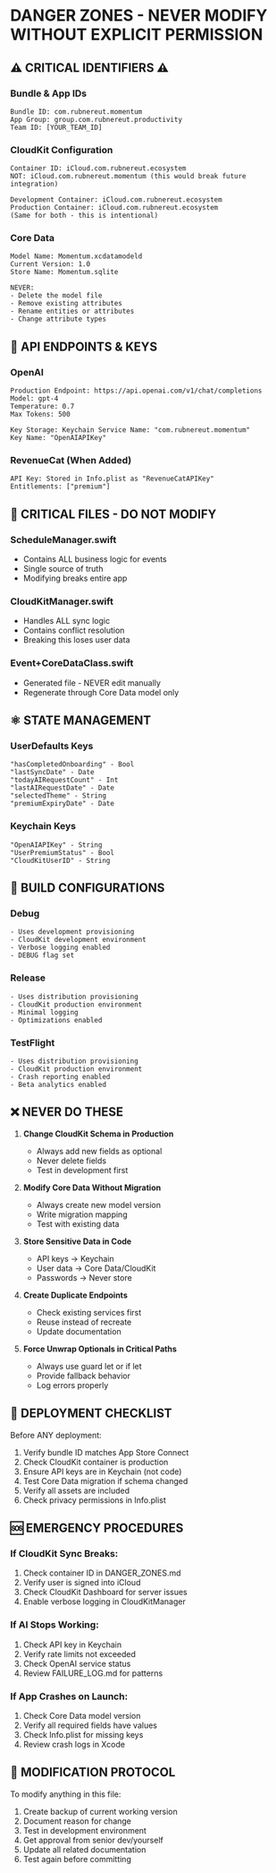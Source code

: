 # DANGER ZONES - NEVER MODIFY WITHOUT EXPLICIT PERMISSION

## ⚠️ CRITICAL IDENTIFIERS ⚠️

### Bundle & App IDs
```
Bundle ID: com.rubnereut.momentum
App Group: group.com.rubnereut.productivity
Team ID: [YOUR_TEAM_ID]
```

### CloudKit Configuration
```
Container ID: iCloud.com.rubnereut.ecosystem
NOT: iCloud.com.rubnereut.momentum (this would break future integration)

Development Container: iCloud.com.rubnereut.ecosystem
Production Container: iCloud.com.rubnereut.ecosystem
(Same for both - this is intentional)
```

### Core Data
```
Model Name: Momentum.xcdatamodeld
Current Version: 1.0
Store Name: Momentum.sqlite

NEVER:
- Delete the model file
- Remove existing attributes
- Rename entities or attributes
- Change attribute types
```

## 🔑 API ENDPOINTS & KEYS

### OpenAI
```
Production Endpoint: https://api.openai.com/v1/chat/completions
Model: gpt-4
Temperature: 0.7
Max Tokens: 500

Key Storage: Keychain Service Name: "com.rubnereut.momentum"
Key Name: "OpenAIAPIKey"
```

### RevenueCat (When Added)
```
API Key: Stored in Info.plist as "RevenueCatAPIKey"
Entitlements: ["premium"]
```

## 🚨 CRITICAL FILES - DO NOT MODIFY

### ScheduleManager.swift
- Contains ALL business logic for events
- Single source of truth
- Modifying breaks entire app

### CloudKitManager.swift
- Handles ALL sync logic
- Contains conflict resolution
- Breaking this loses user data

### Event+CoreDataClass.swift
- Generated file - NEVER edit manually
- Regenerate through Core Data model only

## ⚛️ STATE MANAGEMENT

### UserDefaults Keys
```
"hasCompletedOnboarding" - Bool
"lastSyncDate" - Date
"todayAIRequestCount" - Int
"lastAIRequestDate" - Date
"selectedTheme" - String
"premiumExpiryDate" - Date
```

### Keychain Keys
```
"OpenAIAPIKey" - String
"UserPremiumStatus" - Bool
"CloudKitUserID" - String
```

## 🔄 BUILD CONFIGURATIONS

### Debug
```
- Uses development provisioning
- CloudKit development environment
- Verbose logging enabled
- DEBUG flag set
```

### Release
```
- Uses distribution provisioning
- CloudKit production environment
- Minimal logging
- Optimizations enabled
```

### TestFlight
```
- Uses distribution provisioning
- CloudKit production environment
- Crash reporting enabled
- Beta analytics enabled
```

## ❌ NEVER DO THESE

1. **Change CloudKit Schema in Production**
   - Always add new fields as optional
   - Never delete fields
   - Test in development first

2. **Modify Core Data Without Migration**
   - Always create new model version
   - Write migration mapping
   - Test with existing data

3. **Store Sensitive Data in Code**
   - API keys → Keychain
   - User data → Core Data/CloudKit
   - Passwords → Never store

4. **Create Duplicate Endpoints**
   - Check existing services first
   - Reuse instead of recreate
   - Update documentation

5. **Force Unwrap Optionals in Critical Paths**
   - Always use guard let or if let
   - Provide fallback behavior
   - Log errors properly

## 🚀 DEPLOYMENT CHECKLIST

Before ANY deployment:
1. Verify bundle ID matches App Store Connect
2. Check CloudKit container is production
3. Ensure API keys are in Keychain (not code)
4. Test Core Data migration if schema changed
5. Verify all assets are included
6. Check privacy permissions in Info.plist

## 🆘 EMERGENCY PROCEDURES

### If CloudKit Sync Breaks:
1. Check container ID in DANGER_ZONES.md
2. Verify user is signed into iCloud
3. Check CloudKit Dashboard for server issues
4. Enable verbose logging in CloudKitManager

### If AI Stops Working:
1. Check API key in Keychain
2. Verify rate limits not exceeded
3. Check OpenAI service status
4. Review FAILURE_LOG.md for patterns

### If App Crashes on Launch:
1. Check Core Data model version
2. Verify all required fields have values
3. Check Info.plist for missing keys
4. Review crash logs in Xcode

## 📝 MODIFICATION PROTOCOL

To modify anything in this file:
1. Create backup of current working version
2. Document reason for change
3. Test in development environment
4. Get approval from senior dev/yourself
5. Update all related documentation
6. Test again before committing